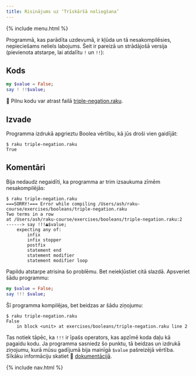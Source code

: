 ```yaml
---
title: Risinājums uz ‘Trīskāršā noliegšana’
---
```


{% include menu.html %}

Programmā, kas parādīta uzdevumā, ir kļūda un tā nesakompilēsies, nepieciešams neliels labojums. Šeit ir pareizā un strādājošā versija (pievienota atstarpe, lai atdalītu `!` un `!!`):

## Kods

```raku
my $value = False;
say ! !!$value;
```

🦋 Pilnu kodu var atrast failā [triple-negation.raku](https://github.com/ash/raku-course/blob/master/exercises/booleans/triple-negation.raku).

## Izvade

Programma izdrukā apgrieztu Boolea vērtību, kā jūs droši vien gaidījāt:

```console
$ raku triple-negation.raku
True
```

## Komentāri

Bija nedaudz negaidīti, ka programma ar trim izsaukuma zīmēm nesakompilējās:

```console
$ raku triple-negation.raku
===SORRY!=== Error while compiling /Users/ash/raku-course/exercises/booleans/triple-negation.raku
Two terms in a row
at /Users/ash/raku-course/exercises/booleans/triple-negation.raku:2
------> say !!!⏏$value;
    expecting any of:
        infix
        infix stopper
        postfix
        statement end
        statement modifier
        statement modifier loop
```

Papildu atstarpe atrisina šo problēmu. Bet neiekļūstiet citā slazdā. Apsveriet šādu programmu:

```raku
my $value = False;
say !!! $value;
```

Šī programma kompilējas, bet beidzas ar šādu ziņojumu:

```console
$ raku triple-negation.raku
False
    in block <unit> at exercises/booleans/triple-negation.raku line 2
```

Tas notiek tāpēc, ka `!!!` ir īpašs operators, kas apzīmē koda daļu kā pagaidu kodu. Ja programma sasniedz šo punktu, tā beidzas un izdrukā ziņojumu, kurā mūsu gadījumā bija mainīgā `$value` pašreizējā vērtība. Sīkāku informāciju skatiet 📖 [dokumentācijā](https://docs.raku.org/routine/!!!).

{% include nav.html %}